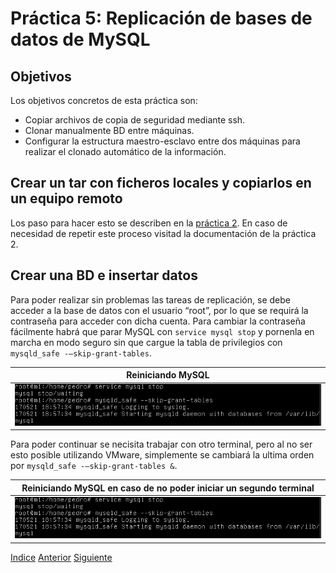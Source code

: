 # Práctica 5: Replicación de bases de datos de MySQL

## Objetivos
Los objetivos concretos de esta práctica son:
- Copiar archivos de copia de seguridad mediante ssh.
- Clonar manualmente BD entre máquinas.
- Configurar la estructura maestro-esclavo entre dos máquinas para realizar el clonado automático de la información.

## Crear un tar con ficheros locales y copiarlos en un equipo remoto
Los paso para hacer esto se describen en la [práctica 2](https://github.com/JoseAdriGP/SWAP/blob/master/Practicas/P2/README.md). En caso de necesidad de repetir este proceso visitad la documentación de la práctica 2.

## Crear una BD e insertar datos
Para poder realizar sin problemas las tareas de replicación, se debe acceder a la base de datos con el usuario “root”, por lo que se requirá la contraseña para acceder con dicha cuenta. Para cambiar la contraseña fácilmente habrá que parar MySQL con `service mysql stop` y pornenla en marcha en modo seguro sin que cargue la tabla de privilegios con `mysqld_safe -–skip-grant-tables`.

| Reiniciando MySQL | 
| :-------------: |
| ![Imagen](https://github.com/JoseAdriGP/SWAP/blob/master/Practicas/P5/Images/01.PNG) |

Para poder continuar se necisita trabajar con otro terminal, pero al no ser esto posible utilizando VMware, simplemente se cambiará la ultima orden por `mysqld_safe -–skip-grant-tables &`.

| Reiniciando MySQL en caso de no poder iniciar un segundo terminal| 
| :-------------: |
| ![Imagen](https://github.com/JoseAdriGP/SWAP/blob/master/Practicas/P5/Images/01.PNG) |

[Indice](https://github.com/JoseAdriGP/SWAP-Practicas/blob/master/README.md) [Anterior](https://github.com/JoseAdriGP/SWAP/blob/master/Practicas/P4/README.md) [Siguiente](https://github.com/JoseAdriGP/SWAP/blob/master/Ejercicios/T1.md)


